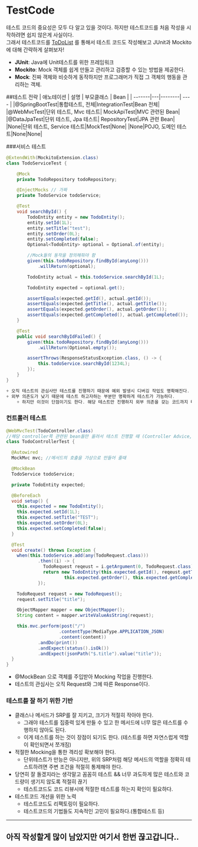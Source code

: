 # TestCode

테스트 코드의 중요성은 모두 다 알고 있을 것이다. 하지만 테스트코드를 처음 작성을 시작하려면 쉽지 않은게 사실이다. <br/>
그래서 테스트코드를 [ToDoList](https://github.com/Seungpang/example-code/tree/main/todo-server) 를 통해서 테스트 코드도 작성해보고 JUnit과 Mockito에 대해 간략하게 살펴보자!<br/>

+ **JUnit**: Java에 Unit테스트를 위한 프레임워크
+ **Mockito**: Mock 객체를 쉽게 만들고 관리하고 검증할 수 있는 방법을 제공한다.
+ **Mock**: 진짜 객체와 비슷하게 동작하지만 프로그래머가 직접 그 객체의 행동을 관리하는 객체.

##테스트 전략
| 애노테이션 | 설명 | 부모클래스 | Bean |
| -------|---|--------| ---- |
|@SpringBootTest|통합테스트, 전체|IntegrationTest|Bean 전체|
|@WebMvcTest|단위 테스트, Mvc 테스트| MockApiTest|MVC 관련된 Bean|
|@DataJpaTest|단위 테스트, Jpa 테스트| RepositoryTest|JPA 관련 Bean|
|None|단위 테스트, Service 테스트|MockTest|None|
|None|POJO, 도메인 테스트|None|None|

###서비스 테스트
```java
@ExtendWith(MockitoExtension.class)
class TodoServiceTest {

    @Mock
    private TodoRepository todoRepository;

    @InjectMocks // 가짜
    private TodoService todoService;

    @Test
    void searchById() {
        TodoEntity entity = new TodoEntity();
        entity.setId(1L);
        entity.setTitle("test");
        entity.setOrder(0L);
        entity.setCompleted(false);
        Optional<TodoEntity> optional = Optional.of(entity);

        //Mock들의 동작을 정의해줘야 함
        given(this.todoRepository.findById(anyLong()))
            .willReturn(optional);

        TodoEntity actual = this.todoService.searchById(1L);

        TodoEntity expected = optional.get();

        assertEquals(expected.getId(), actual.getId());
        assertEquals(expected.getTitle(), actual.getTitle());
        assertEquals(expected.getOrder(), actual.getOrder());
        assertEquals(expected.getCompleted(), actual.getCompleted());
    }

    @Test
    public void searchByIdFailed() {
        given(this.todoRepository.findById(anyLong()))
            .willReturn(Optional.empty());

        assertThrows(ResponseStatusException.class, () -> {
            this.todoService.searchById(1234L);
        });
    }
}

+ 오직 테스트의 관심사만 테스트를 진행하기 때문에 예외 발생시 디버깅 작업도 명확해진다.
+ 외부 의존도가 낮기 때문에 테스트 하고자하는 부분만 명확하게 테스트가 가능하다.
    + 하지만 이것이 단점이기도 한다. 해당 테스트만 진행하지 외부 의존을 갖는 코드까지 테스트하지 않으니 실제 환경에서 제대로 동작하지 않을 가능성이 있다.


```

### 컨트롤러 테스트
```java
@WebMvcTest(TodoController.class) 
//해당 controller쪽 관련된 bean들만 올려서 테스트 진행할 때 (Controller Advice, Filter들도 올라감)
class TodoControllerTest {

  @Autowired
  MockMvc mvc; //메서드의 호출을 가상으로 만들어 줄때

  @MockBean
  TodoService todoService;

  private TodoEntity expected;

  @BeforeEach
  void setup() {
    this.expected = new TodoEntity();
    this.expected.setId(1L);
    this.expected.setTitle("TEST");
    this.expected.setOrder(0L);
    this.expected.setCompleted(false);
  }

  @Test
  void create() throws Exception {
    when(this.todoService.add(any(TodoRequest.class)))
            .then((i) -> {
              TodoRequest reqeust = i.getArgument(0, TodoRequest.class);
              return new TodoEntity(this.expected.getId(), reqeust.getTitle(),
                      this.expected.getOrder(), this.expected.getCompleted());
            });

    TodoRequest request = new TodoRequest();
    request.setTitle("title");

    ObjectMapper mapper = new ObjectMapper();
    String content = mapper.writeValueAsString(request);

    this.mvc.perform(post("/")
                    .contentType(MediaType.APPLICATION_JSON)
                    .content(content))
            .andDo(print())
            .andExpect(status().isOk())
            .andExpect(jsonPath("$.title").value("title"));
  }
}
```
+ @MockBean 으로 객체를 주입받아 Mocking 작업을 진행한다.
+ 테스트의 관심사는 오직 Request와 그에 따른 Response이다.


### 테스트를 잘 하기 위한 기반
+ 클래스나 메서드가 SRP를 잘 지키고, 크기가 적절히 작아야 한다.
    + 그래야 테스트를 집중력 있게 만들 수 있고 한 메서드에 너무 많은 테스트를 수행하지 않아도 된다.
    + 이게 테스트를 하는 것이 장점이 되기도 한다. (테스트를 하면 자연스럽게 역할이 확인되면서 쪼개짐)
+ 적절한 Mocking을 통한 격리성 확보해야 한다.
    + 단위테스트가 만능은 아니지만, 위의 SRP처럼 해당 메서드의 역할을 정확히 테스트하려면 주변 조건을 적절히 통제해야 한다.
+ 당연히 잘 돌겠지라는 생각말고 꼼꼼히 테스트 && 너무 과도하게 많은 테스트와 코드량이 생기지 않도록 적절히 끊기
    + 테스트코드도 코드 리뷰시에 적절한 테스트를 하는지 확인이 필요하다.
+ 테스트코드 개선을 위한 노력
    + 테스트코드도 리팩토링이 필요하다.
    + 테스트코드의 기법들도 지속적인 고민이 필요하다.(통합테스트 등)

  

------
아직 작성할게 많이 남았지만 여기서 한번 끊고갑니다..
-----

